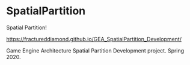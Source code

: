# SpatialPartition
Spatial Partition!

https://fractureddiamond.github.io/GEA_SpatialPartition_Development/

Game Engine Architecture Spatial Partition Development project. Spring 2020.

